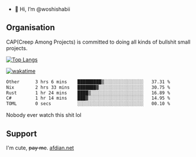 - 👋 Hi, I’m @woshishabii

## Organisation

CAP(Creep Among Projects) is committed to doing all kinds of bullshit small projects.

[![Top Langs](https://github-readme-stats.vercel.app/api/top-langs/?username=woshishabii&layout=compact)](https://github.com/anuraghazra/github-readme-stats)

[![wakatime](https://wakatime.com/badge/user/34d02784-acc1-4a16-82d7-33fdb53c4ed6.svg)](https://wakatime.com/@34d02784-acc1-4a16-82d7-33fdb53c4ed6)


<!--START_SECTION:waka-->

```txt
Other      3 hrs 6 mins    █████████▒░░░░░░░░░░░░░░░   37.31 %
Nix        2 hrs 33 mins   ███████▓░░░░░░░░░░░░░░░░░   30.75 %
Rust       1 hr 24 mins    ████▒░░░░░░░░░░░░░░░░░░░░   16.89 %
C#         1 hr 14 mins    ███▓░░░░░░░░░░░░░░░░░░░░░   14.95 %
TOML       0 secs          ░░░░░░░░░░░░░░░░░░░░░░░░░   00.10 %
```

<!--END_SECTION:waka-->

Nobody ever watch this shit lol

## Support
I'm cute, ~~pay me~~.
[afdian.net](https://afdian.com/a/woshishabi)

<!---
woshishabii/woshishabii is a ✨ special ✨ repository because its `README.md` (this file) appears on your GitHub profile.
You can click the Preview link to take a look at your changes.
--->
